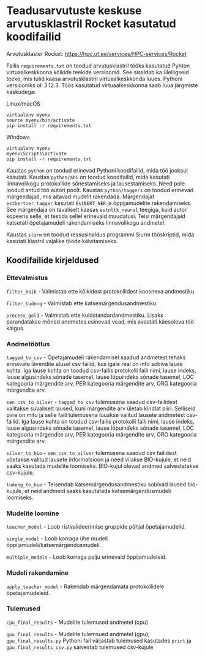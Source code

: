 # Teadusarvutuste keskuse arvutusklastril Rocket kasutatud koodifailid

Arvutusklaster Rocket: https://hpc.ut.ee/services/HPC-services/Rocket

Failis `requirements.txt` on toodud arvutusklastril tööks kasutatud Pyhton virtuaalkeskkonna kõikide teekide versioonid. See sisaldab ka üleliigseid teeke, mis tulid kaasa arvutusklastril virtuaalkeskkonda luues. Pythoni versiooniks oli 3.12.3. Töös kasutatud virtuaalkeskkonna saab luua järgmiste käskudega:

Linux/macOS
```
virtualenv myenv
source myenv/bin/activate
pip install -r requirements.txt
```
Windows
```
virtualenv myenv
myenv\Scripts\activate
pip install -r requirements.txt
```

Kaustas `python` on toodud erinevad Pythoni koodifailid, mida töö jooksul kasutati. Kaustas `python/abi` on toodud koodifailid, mida kasutati linnavolikogu protokollide sõnestamiseks ja lausestamiseks. Need pole loodud antud töö autori poolt. Kaustas `python/taggers` on toodud erinevad märgendajad, mis aitavad mudelit rakendada. Märgendajat `estbertner_tagger` kasutati `EstBERT_NER` ja õppijamudelite rakendamiseks. See märgendaja on tavaliselt kaasas `estnltk_neural` teegiga, kuid autor kopeeris selle, et testida sellel erinevaid muudatusi. Teisi märgendajaid katsetati  õpetajamudeli rakendamiseks linnavolikogu andmetel.

Kaustas `slurm` on toodud ressusihaldus programmi Slurm tööskriptid, mida kasutati klastril vajalike tööde käivitamiseks.

## Koodifailide kirjeldused

### Ettevalmistus

`filter_koik` - Valmistab ette kõikidest protokollidest koosneva andmestiku.

`filter_tudeng` - Valmistab ette katsemärgendusandmestiku.

`process_gold` - Valmistab ette kuldstandardandmestiku. Lisaks parandatakse mõned andmetes esinevad vead, mis avastati käesoleva töö käigus.


### Andmetöötlus

`tagged_to_csv` - Õpetajamudeli rakendamisel saadud andmetest tehaks erinevate lävendite alusel csv failid, kus igale real on info sobiva lause kohta. Iga lause kohta on toodud csv-failis protokolli faili nimi, lause indeks, lause algusindeks sõnade tasemel, lause lõpuindeks sõnade tasemel, LOC kategooria märgendite arv, PER kategooria märgendite arv, ORG kategooria märgendite arv.

`sen_csv_to_silver` - `tagged_to_csv` tulemusena saadud csv-failidest valitakse suvaliselt laused, kuni märgendite arv ületab kindlat piiri. Selliseid piire on mitu ja selle faili tulemusena luuakse valitud lausete andmetest csv-failid. Iga lause kohta on toodud csv-failis protokolli faili nimi, lause indeks, lause algusindeks sõnade tasemel, lause lõpuindeks sõnade tasemel, LOC kategooria märgendite arv, PER kategooria märgendite arv, ORG kategooria märgendite arv.

`silver_to_bio` - `sen_csv_to_silver` tulemusena saadud csv failidest võetakse valitud lausete informatsioon ja need viiakse BIO-kujule, et neid saaks kasutada mudelite loomiseks. BIO-kujul olevad andmed salvestatakse csv-kujule.

`tudeng_to_bio` - Teisendab katsemärgendusandmestiku sobivad laused bio-kujule, et neid andmeid saaks kasutatada katsemärgendusmudeli loomiseks.


### Mudelite loomine 

`teacher_model` - Loob ristvalideerimise gruppide põhjal õpetajamudelid.

`single_model` - Loob korraga ühe mudeli õppijamudeli/katsemärgendusmudeli.

`multiple_models` - Loob korraga palju erinevaid õppijamudeleid.


### Mudeli rakendamine

`apply_teacher_model` - Rakendab märgendamata protokollidele õpetajamudeleid.


### Tulemused

`cpu_final_results` - Mudelite tulemused andmetel (cpu)

`gpu_final_results` - Mudelite tulemsued andmetel (gpu),  `gpu_final_results.py` Pythoni fail väljastab tulemused kasutades `print` ja `gpu_final_results_csv.py` salvestab tulemused csv-kujule 
